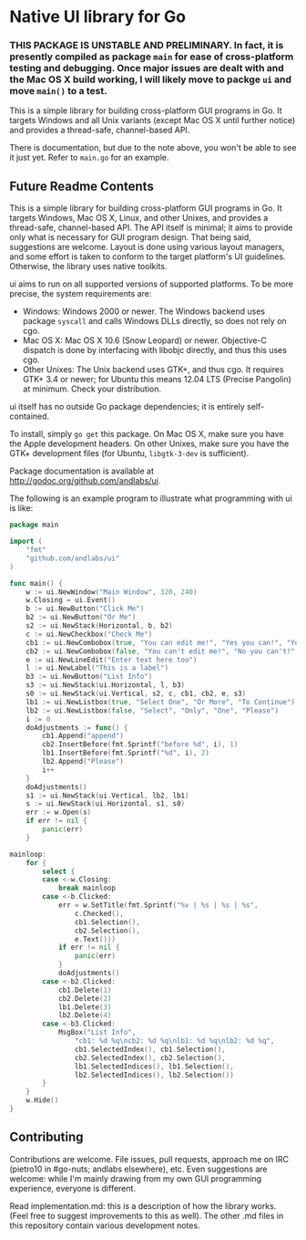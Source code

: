 # Native UI library for Go
### THIS PACKAGE IS UNSTABLE AND PRELIMINARY. In fact, it is presently compiled as package `main` for ease of cross-platform testing and debugging. Once major issues are dealt with and the Mac OS X build working, I will likely move to packge `ui` and move `main()` to a test.

This is a simple library for building cross-platform GUI programs in Go. It targets Windows and all Unix variants (except Mac OS X until further notice) and provides a thread-safe, channel-based API.

There is documentation, but due to the note above, you won't be able to see it just yet. Refer to `main.go` for an example.

## Future Readme Contents
This is a simple library for building cross-platform GUI programs in Go. It targets Windows, Mac OS X, Linux, and other Unixes, and provides a thread-safe, channel-based API. The API itself is minimal; it aims to provide only what is necessary for GUI program design. That being said, suggestions are welcome. Layout is done using various layout managers, and some effort is taken to conform to the target platform's UI guidelines. Otherwise, the library uses native toolkits.

ui aims to run on all supported versions of supported platforms. To be more precise, the system requirements are:

* Windows: Windows 2000 or newer. The Windows backend uses package `syscall` and calls Windows DLLs directly, so does not rely on cgo.
* Mac OS X: Mac OS X 10.6 (Snow Leopard) or newer. Objective-C dispatch is done by interfacing with libobjc directly, and thus this uses cgo.
* Other Unixes: The Unix backend uses GTK+, and thus cgo. It requires GTK+ 3.4 or newer; for Ubuntu this means 12.04 LTS (Precise Pangolin) at minimum. Check your distribution.

ui itself has no outside Go package dependencies; it is entirely self-contained.

To install, simply `go get` this package. On Mac OS X, make sure you have the Apple development headers. On other Unixes, make sure you have the GTK+ development files (for Ubuntu, `libgtk-3-dev` is sufficient).

Package documentation is available at http://godoc.org/github.com/andlabs/ui.

The following is an example program to illustrate what programming with ui is like:
```go
package main

import (
	"fmt"
	"github.com/andlabs/ui"
)

func main() {
	w := ui.NewWindow("Main Window", 320, 240)
	w.Closing = ui.Event()
	b := ui.NewButton("Click Me")
	b2 := ui.NewButton("Or Me")
	s2 := ui.NewStack(Horizontal, b, b2)
	c := ui.NewCheckbox("Check Me")
	cb1 := ui.NewCombobox(true, "You can edit me!", "Yes you can!", "Yes you will!")
	cb2 := ui.NewCombobox(false, "You can't edit me!", "No you can't!", "No you won't!")
	e := ui.NewLineEdit("Enter text here too")
	l := ui.NewLabel("This is a label")
	b3 := ui.NewButton("List Info")
	s3 := ui.NewStack(ui.Horizontal, l, b3)
	s0 := ui.NewStack(ui.Vertical, s2, c, cb1, cb2, e, s3)
	lb1 := ui.NewListbox(true, "Select One", "Or More", "To Continue")
	lb2 := ui.NewListbox(false, "Select", "Only", "One", "Please")
	i := 0
	doAdjustments := func() {
		cb1.Append("append")
		cb2.InsertBefore(fmt.Sprintf("before %d", i), 1)
		lb1.InsertBefore(fmt.Sprintf("%d", i), 2)
		lb2.Append("Please")
		i++
	}
	doAdjustments()
	s1 := ui.NewStack(ui.Vertical, lb2, lb1)
	s := ui.NewStack(ui.Horizontal, s1, s0)
	err := w.Open(s)
	if err != nil {
		panic(err)
	}

mainloop:
	for {
		select {
		case <-w.Closing:
			break mainloop
		case <-b.Clicked:
			err = w.SetTitle(fmt.Sprintf("%v | %s | %s | %s",
				c.Checked(),
				cb1.Selection(),
				cb2.Selection(),
				e.Text()))
			if err != nil {
				panic(err)
			}
			doAdjustments()
		case <-b2.Clicked:
			cb1.Delete(1)
			cb2.Delete(2)
			lb1.Delete(3)
			lb2.Delete(4)
		case <-b3.Clicked:
			MsgBox("List Info",
				"cb1: %d %q\ncb2: %d %q\nlb1: %d %q\nlb2: %d %q",
				cb1.SelectedIndex(), cb1.Selection(),
				cb2.SelectedIndex(), cb2.Selection(),
				lb1.SelectedIndices(), lb1.Selection(),
				lb2.SelectedIndices(), lb2.Selection())
		}
	}
	w.Hide()
}
```

## Contributing
Contributions are welcome. File issues, pull requests, approach me on IRC (pietro10 in #go-nuts; andlabs elsewhere), etc. Even suggestions are welcome: while I'm mainly drawing from my own GUI programming experience, everyone is different.

Read implementation.md: this is a description of how the library works. (Feel free to suggest improvements to this as well). The other .md files in this repository contain various development notes.
